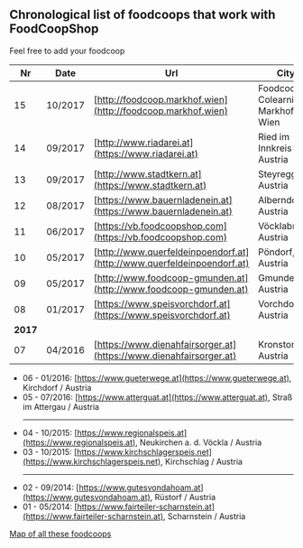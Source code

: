 ## Chronological list of foodcoops that work with FoodCoopShop

Feel free to add your foodcoop

| Nr | Date    | Url | City |
| -- | ------- | --- | ---- |
| 15 | 10/2017 | [http://foodcoop.markhof.wien](http://foodcoop.markhof.wien) | Foodcoop Colearning Markhof / Wien |
| 14 | 09/2017 | [http://www.riadarei.at](https://www.riadarei.at) | Ried im Innkreis / Austria |
| 13 | 09/2017 | [http://www.stadtkern.at](https://www.stadtkern.at) | Steyregg / Austria |
| 12 | 08/2017 | [https://www.bauernladenein.at](https://www.bauernladenein.at) | Alberndorf, Austria |
| 11 | 06/2017 | [https://vb.foodcoopshop.com](https://vb.foodcoopshop.com) | Vöcklabruck, Austria |
| 10 | 05/2017 | [http://www.querfeldeinpoendorf.at](http://www.querfeldeinpoendorf.at) | Pöndorf, Austria |
| 09 | 05/2017 | [http://www.foodcoop-gmunden.at](http://www.foodcoop-gmunden.at) | Gmunden, Austria |
| 08 | 01/2017 | [https://www.speisvorchdorf.at](https://www.speisvorchdorf.at) | Vorchdorf, Austria |
| **2017** |
| 07 | 04/2016 | [https://www.dienahfairsorger.at](https://www.dienahfairsorger.at) | Kronstorf, Austria |

* 06 - 01/2016: [https://www.gueterwege.at](https://www.gueterwege.at), Kirchdorf / Austria
* 05 - 07/2016: [https://www.atterguat.at](https://www.atterguat.at), Straß im Attergau / Austria<hr />
* 04 - 10/2015: [https://www.regionalspeis.at](https://www.regionalspeis.at), Neukirchen a. d. Vöckla / Austria
* 03 - 10/2015: [https://www.kirchschlagerspeis.net](https://www.kirchschlagerspeis.net), Kirchschlag / Austria<hr />
* 02 - 09/2014: [https://www.gutesvondahoam.at](https://www.gutesvondahoam.at), Rüstorf / Austria
* 01 - 05/2014: [https://www.fairteiler-scharnstein.at](https://www.fairteiler-scharnstein.at), Scharnstein / Austria

[Map of all these foodcoops](https://www.google.com/maps/d/viewer?mid=18Ds-ijgE6vZIG9BC_q52Spvj-ZQ)
